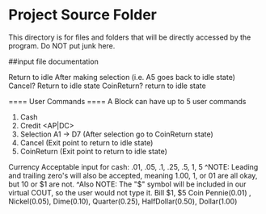 # Project Source Folder
This directory is for files and folders that will be directly accessed by the program. Do NOT put junk here.

##input file documentation

Return to idle After making selection (i.e. A5 goes back to idle state)
Cancel? Return to idle state
CoinReturn? return to idle state

====  User Commands ==== 
A Block can have up to 5 user commands
1. Cash <value> 
2. Credit <AP|DC>
3. Selection A1 -> D7 (After selection go to CoinReturn state)
4. Cancel  (Exit point to return to idle state)
5. CoinReturn (Exit point to return to idle state)

Currency
Acceptable input for cash: .01, .05, .1, .25, .5, 1, 5
^NOTE: Leading and trailing zero's will also be accepted, meaning 1.00, 1, or 01 are all okay, but 10 or $1 are not.
^Also NOTE: The "$" symbol will be included in our virtual COUT, so the user would not type it.
Bill $1, $5
Coin Pennie(0.01) , Nickel(0.05), Dime(0.10), Quarter(0.25), HalfDollar(0.50), Dollar(1.00)

